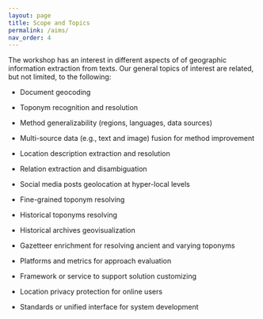 ```yaml
---
layout: page
title: Scope and Topics
permalink: /aims/
nav_order: 4
---
```


The workshop has an interest in different aspects of of geographic information extraction from texts. Our general topics of interest are related, but not limited, to the following:
 
* Document geocoding

* Toponym recognition and resolution

* Method generalizability (regions, languages, data sources)

* Multi-source data (e.g., text and image) fusion for method improvement

* Location description extraction and resolution

* Relation extraction and disambiguation

* Social media posts geolocation at hyper-local levels

* Fine-grained toponym resolving 

* Historical toponyms resolving

* Historical archives geovisualization

* Gazetteer enrichment for resolving ancient and varying toponyms 

* Platforms and metrics for approach evaluation

* Framework or service to support solution customizing

* Location privacy protection for online users

* Standards or unified interface for system development
